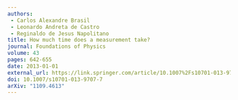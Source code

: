 ```yaml
---
authors:
 - Carlos Alexandre Brasil
 - Leonardo Andreta de Castro
 - Reginaldo de Jesus Napolitano
title: How much time does a measurement take?
journal: Foundations of Physics
volume: 43
pages: 642-655
date: 2013-01-01
external_url: https://link.springer.com/article/10.1007%2Fs10701-013-9707-7
doi: 10.1007/s10701-013-9707-7
arXiv: "1109.4613"
---
```

